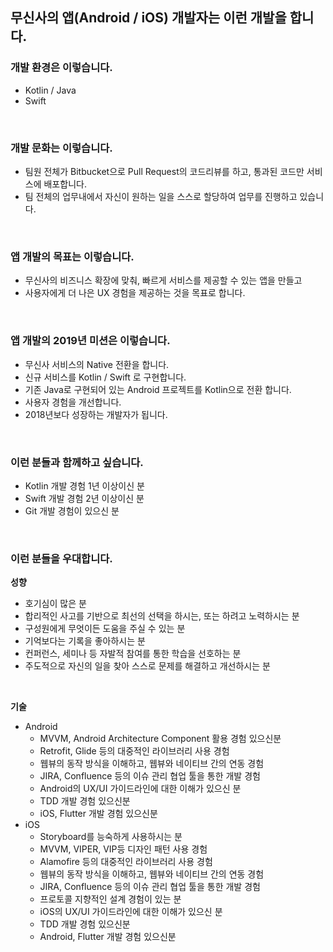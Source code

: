 
## 무신사의 앱(Android / iOS) 개발자는 이런 개발을 합니다.
### 개발 환경은 이렇습니다.
* Kotlin / Java
* Swift
<br/>

### 개발 문화는 이렇습니다.
* 팀원 전체가 Bitbucket으로 Pull Request의 코드리뷰를 하고, 통과된 코드만 서비스에 배포합니다.
* 팀 전체의 업무내에서 자신이 원하는 일을 스스로 할당하여 업무를 진행하고 있습니다.
<br/>

### 앱 개발의 목표는 이렇습니다.
* 무신사의 비즈니스 확장에 맞춰, 빠르게 서비스를 제공할 수 있는 앱을 만들고
* 사용자에게 더 나은 UX 경험을 제공하는 것을 목표로 합니다.
<br/>

### 앱 개발의 2019년 미션은 이렇습니다.
* 무신사 서비스의 Native 전환을 합니다.
* 신규 서비스를 Kotlin / Swift 로 구현합니다.
* 기존  Java로 구현되어 있는 Android 프로젝트를 Kotlin으로 전환 합니다.
* 사용자 경험을 개선합니다.
* 2018년보다 성장하는 개발자가 됩니다.
<br/>

### 이런 분들과 함께하고 싶습니다.
* Kotlin 개발 경험 1년 이상이신 분
* Swift 개발 경험 2년 이상이신 분
* Git 개발 경험이 있으신 분
<br/>

### 이런 분들을 우대합니다.
__성향__
* 호기심이 많은 분
* 합리적인 사고를 기반으로 최선의 선택을 하시는, 또는 하려고 노력하시는 분
* 구성원에게 무엇이든 도움을 주실 수 있는 분
* 기억보다는 기록을 좋아하시는 분
* 컨퍼런스, 세미나 등 자발적 참여를 통한 학습을 선호하는 분  
* 주도적으로 자신의 일을 찾아 스스로 문제를 해결하고 개선하시는 분  
<br/>

__기술__
* Android
	* MVVM, Android Architecture Component 활용 경험 있으신분
	* Retrofit, Glide 등의 대중적인 라이브러리 사용 경험  
	* 웹뷰의 동작 방식을 이해하고, 웹뷰와 네이티브 간의 연동 경험  
	* JIRA, Confluence 등의 이슈 관리 협업 툴을 통한 개발 경험
	* Android의 UX/UI 가이드라인에 대한 이해가 있으신 분  
	* TDD 개발 경험 있으신분   
	* iOS, Flutter 개발 경험 있으신분
* iOS
	* Storyboard를 능숙하게 사용하시는 분  
	* MVVM, VIPER, VIP등 디자인 패턴 사용 경험  
	* Alamofire 등의 대중적인 라이브러리 사용 경험  
	* 웹뷰의 동작 방식을 이해하고, 웹뷰와 네이티브 간의 연동 경험  
	* JIRA, Confluence 등의 이슈 관리 협업 툴을 통한 개발 경험
	* 프로토콜 지향적인 설계 경험이 있는 분  
	* iOS의 UX/UI 가이드라인에 대한 이해가 있으신 분  
	* TDD 개발 경험 있으신분  
	* Android, Flutter 개발 경험 있으신분
